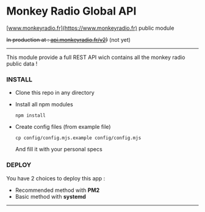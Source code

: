 # Monkey Radio Global API

[www.monkeyradio.fr](https://www.monkeyradio.fr) public module

~~In production at : [api.monkeyradio.fr/v2](https://api.monkeyradio.fr/v2))~~ (not yet)

---

This module provide a full REST API wich contains all the monkey radio public data !

### INSTALL

* Clone this repo in any directory
* Install all npm modules

  ```
  npm install
  ```
* Create config files (from example file)

  ```
  cp config/config.mjs.example config/config.mjs
  ```

  And fill it with your personal specs

### DEPLOY

You have 2 choices to deploy this app :

* Recommended method with **PM2**
* Basic method with **systemd**

---
